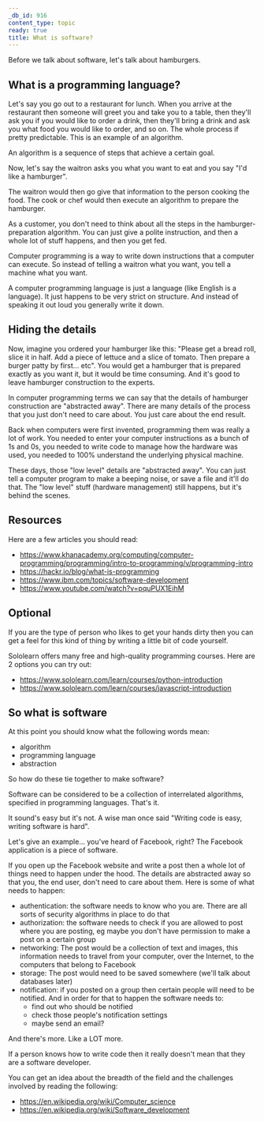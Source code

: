 ```yaml
---
_db_id: 916
content_type: topic
ready: true
title: What is software?
---
```


Before we talk about software, let's talk about hamburgers.

## What is a programming language?

Let's say you go out to a restaurant for lunch. When you arrive at the restaurant then someone will greet you and take you to a table, then they'll ask you if you would like to order a drink, then they'll bring a drink and ask you what food you would like to order, and so on. The whole process if pretty predictable. This is an example of an algorithm. 

An algorithm is a sequence of steps that achieve a certain goal.

Now, let's say the waitron asks you what you want to eat and you say "I'd like a hamburger". 

The waitron would then go give that information to the person cooking the food. The cook or chef would then execute an algorithm to prepare the hamburger. 

As a customer, you don't need to think about all the steps in the hamburger-preparation algorithm. You can just give a polite instruction, and then a whole lot of stuff happens, and then you get fed. 

Computer programming is a way to write down instructions that a computer can execute. So instead of telling a waitron what you want, you tell a machine what you want. 

A computer programming language is just a language (like English is a language). It just happens to be very strict on structure. And instead of speaking it out loud you generally write it down. 

## Hiding the details

Now, imagine you ordered your hamburger like this: "Please get a bread roll, slice it in half. Add a piece of lettuce and a slice of tomato. Then prepare a burger patty by first... etc".  You would get a hamburger that is prepared exactly as you want it, but it would be time consuming. And it's good to leave hamburger construction to the experts. 

In computer programming terms we can say that the details of hamburger construction are "abstracted away". There are many details of the process that you just don't need to care about. You just care about the end result.

Back when computers were first invented, programming them was really a lot of work. You needed to enter your computer instructions as a bunch of 1s and 0s, you needed to write code to manage how the hardware was used, you needed to 100% understand the underlying physical machine. 

These days, those "low level" details are "abstracted away". You can just tell a computer program to make a beeping noise, or save a file and it'll do that. The "low level" stuff (hardware management) still happens, but it's behind the scenes. 

## Resources

Here are a few articles you should read:

- https://www.khanacademy.org/computing/computer-programming/programming/intro-to-programming/v/programming-intro
- https://hackr.io/blog/what-is-programming
- https://www.ibm.com/topics/software-development
- https://www.youtube.com/watch?v=pquPUX1EihM

## Optional

If you are the type of person who likes to get your hands dirty then you can get a feel for this kind of thing by writing a little bit of code yourself.

Sololearn offers many free and high-quality programming courses. Here are 2 options you can try out:

- https://www.sololearn.com/learn/courses/python-introduction
- https://www.sololearn.com/learn/courses/javascript-introduction


## So what is software

At this point you should know what the following words mean:

- algorithm
- programming language
- abstraction 

So how do these tie together to make software?

Software can be considered to be a collection of interrelated algorithms, specified in programming languages.  That's it.

It sound's easy but it's not. A wise man once said "Writing code is easy, writing software is hard".

Let's give an example... you've heard of Facebook, right? The Facebook application is a piece of software. 

If you open up the Facebook website and write a post then a whole lot of things need to happen under the hood. The details are abstracted away so that you, the end user, don't need to care about them.  Here is some of what needs to happen:

- authentication: the software needs to know who you are. There are all sorts of security algorithms in place to do that
- authorization: the software needs to check if you are allowed to post where you are posting, eg maybe you don't have permission to make a post on a certain group
- networking: The post would be a collection of text and images, this information needs to travel from your computer, over the Internet, to the computers that belong to Facebook
- storage: The post would need to be saved somewhere (we'll talk about databases later)
- notification: if you posted on a group then certain people will need to be notified. And in order for that to happen the software needs to:
    - find out who should be notified
    - check those people's notification settings
    - maybe send an email? 

And there's more. Like a LOT more.

If a person knows how to write code then it really doesn't mean that they are a software developer. 

You can get an idea about the breadth of the field and the challenges involved by reading the following:

- https://en.wikipedia.org/wiki/Computer_science
- https://en.wikipedia.org/wiki/Software_development